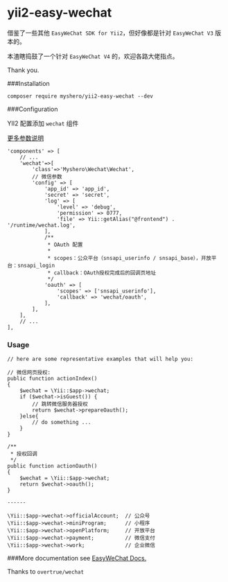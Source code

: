 # yii2-easy-wechat

借鉴了一些其他 `EasyWeChat SDK for Yii2`，但好像都是针对 `EasyWeChat V3` 版本的。

本渣瞎捣鼓了一个针对 `EasyWeChat V4` 的，欢迎各路大佬指点。

Thank you. 

###Installation

``composer require myshero/yii2-easy-wechat --dev``

###Configuration

YII2 配置添加 `wechat` 组件

[更多参数说明](https://www.easywechat.com/docs/master/zh-CN/official-account/configuration)

````
'components' => [
    // ...
    'wechat'=>[
        'class'=>'Myshero\Wechat\Wechat',
        // 微信参数
        'config' => [
            'app_id' => 'app_id',
            'secret' => 'secret',
            'log' => [
                'level' => 'debug',
                'permission' => 0777,
                'file' => Yii::getAlias("@frontend") . '/runtime/wechat.log',
            ],
            /**
             * OAuth 配置
             *
             * scopes：公众平台（snsapi_userinfo / snsapi_base），开放平台：snsapi_login
             * callback：OAuth授权完成后的回调页地址
             */
            'oauth' => [
                'scopes' => ['snsapi_userinfo'],
                'callback' => 'wechat/oauth',
            ],
        ],
    ],
    // ...
],
````

### Usage

```
// here are some representative examples that will help you:

// 微信网页授权:
public function actionIndex()
{
    $wechat = \Yii::$app->wechat;
    if ($wechat->isGuest()) {
        // 跳转微信服务器授权
        return $wechat->prepareOauth();
    }else{
        // do something ...
    }
}

/**
 * 授权回调
 */
public function actionOauth()
{
    $wechat = \Yii::$app->wechat;
    return $wechat->oauth();
}

------

\Yii::$app->wechat->officialAccount;  // 公众号
\Yii::$app->wechat->miniProgram;      // 小程序
\Yii::$app->wechat->openPlatform;     // 开放平台
\Yii::$app->wechat->payment;          // 微信支付
\Yii::$app->wechat->work;             // 企业微信

```

###More documentation
see [EasyWeChat Docs.](https://www.easywechat.com/)

Thanks to `overtrue/wechat`